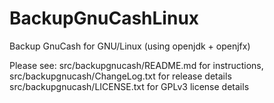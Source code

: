 # BackupGnuCashLinux
Backup GnuCash for GNU/Linux (using openjdk + openjfx)

Please see:
  src/backupgnucash/README.md for instructions,
  src/backupgnucash/ChangeLog.txt for release details
  src/backupgnucash/LICENSE.txt for GPLv3 license details
